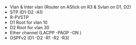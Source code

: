 - Vlan & Inter vlan (Router on AStick on R3  & Svlan on D1, D2)
- STP (D1-D2 -A1)
- R-PVSTP
- D1 Root for vlan 10
- D2 Root for vlan 30
- Ether channel (LACPP -PAGP -ON )
- OSPFv2 (D1 -D2 -R1 -R2 -R3)
